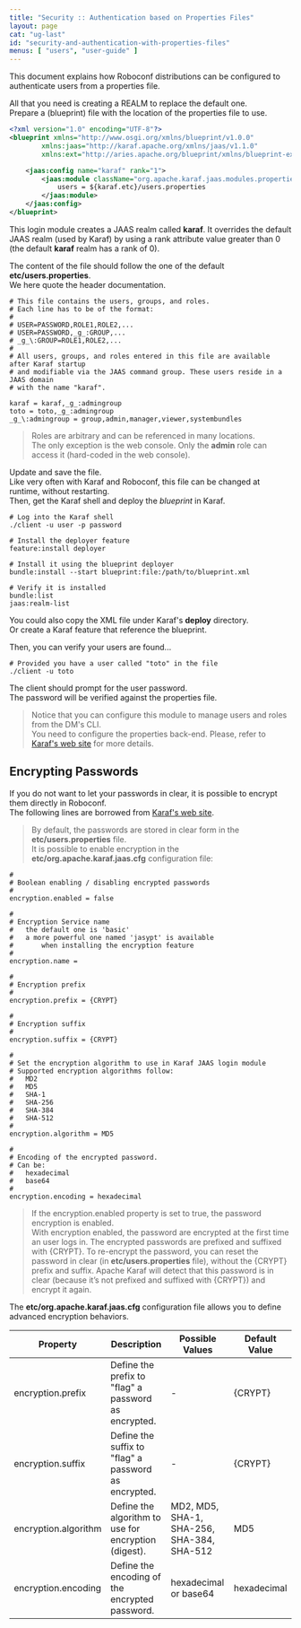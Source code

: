 ```yaml
---
title: "Security :: Authentication based on Properties Files"
layout: page
cat: "ug-last"
id: "security-and-authentication-with-properties-files"
menus: [ "users", "user-guide" ]
---
```


This document explains how Roboconf distributions can be configured to authenticate users from a properties file.  

All that you need is creating a REALM to replace the default one.  
Prepare a (blueprint) file with the location of the properties file to use.

```xml
<?xml version="1.0" encoding="UTF-8"?>
<blueprint xmlns="http://www.osgi.org/xmlns/blueprint/v1.0.0"
		xmlns:jaas="http://karaf.apache.org/xmlns/jaas/v1.1.0"
		xmlns:ext="http://aries.apache.org/blueprint/xmlns/blueprint-ext/v1.0.0">

	<jaas:config name="karaf" rank="1">
		<jaas:module className="org.apache.karaf.jaas.modules.properties.PropertiesLoginModule" flags="required">
			users = ${karaf.etc}/users.properties
		</jaas:module>
	</jaas:config>
</blueprint>
```

This login module creates a JAAS realm called **karaf**. It overrides the default JAAS realm (used by Karaf)
by using a rank attribute value greater than 0 (the default **karaf** realm has a rank of 0).

The content of the file should follow the one of the default **etc/users.properties**.  
We here quote the header documentation.

```properties
# This file contains the users, groups, and roles.
# Each line has to be of the format:
#
# USER=PASSWORD,ROLE1,ROLE2,...
# USER=PASSWORD,_g_:GROUP,...
# _g_\:GROUP=ROLE1,ROLE2,...
#
# All users, groups, and roles entered in this file are available after Karaf startup
# and modifiable via the JAAS command group. These users reside in a JAAS domain
# with the name "karaf".

karaf = karaf,_g_:admingroup
toto = toto,_g_:admingroup
_g_\:admingroup = group,admin,manager,viewer,systembundles
```

> Roles are arbitrary and can be referenced in many locations.  
> The only exception is the web console. Only the **admin** role can access it (hard-coded in the web console).

Update and save the file.  
Like very often with Karaf and Roboconf, this file can be changed at runtime, without restarting.  
Then, get the Karaf shell and deploy the *blueprint* in Karaf.  

```properties
# Log into the Karaf shell
./client -u user -p password

# Install the deployer feature
feature:install deployer

# Install it using the blueprint deployer
bundle:install --start blueprint:file:/path/to/blueprint.xml

# Verify it is installed
bundle:list
jaas:realm-list
```

You could also copy the XML file under Karaf's **deploy** directory.  
Or create a Karaf feature that reference the blueprint.

Then, you can verify your users are found...

```properties
# Provided you have a user called "toto" in the file
./client -u toto
```

The client should prompt for the user password.  
The password will be verified against the properties file.

> Notice that you can configure this module to manage users and roles from the DM's CLI.  
> You need to configure the properties back-end. Please, refer to 
> [Karaf's web site](https://karaf.apache.org/manual/latest/#_available_realm_and_login_modules) for more details.


## Encrypting Passwords

If you do not want to let your passwords in clear, it is possible to encrypt them directly in Roboconf.  
The following lines are borrowed from [Karaf's web site](https://karaf.apache.org/manual/latest/#_passwords_encryption).


> By default, the passwords are stored in clear form in the **etc/users.properties** file.  
> It is possible to enable encryption in the **etc/org.apache.karaf.jaas.cfg** configuration file:

```properties
#
# Boolean enabling / disabling encrypted passwords
#
encryption.enabled = false

#
# Encryption Service name
#   the default one is 'basic'
#   a more powerful one named 'jasypt' is available
#       when installing the encryption feature
#
encryption.name =

#
# Encryption prefix
#
encryption.prefix = {CRYPT}

#
# Encryption suffix
#
encryption.suffix = {CRYPT}

#
# Set the encryption algorithm to use in Karaf JAAS login module
# Supported encryption algorithms follow:
#   MD2
#   MD5
#   SHA-1
#   SHA-256
#   SHA-384
#   SHA-512
#
encryption.algorithm = MD5

#
# Encoding of the encrypted password.
# Can be:
#   hexadecimal
#   base64
#
encryption.encoding = hexadecimal
```

> If the encryption.enabled property is set to true, the password encryption is enabled.  
> With encryption enabled, the password are encrypted at the first time an user logs in. 
> The encrypted passwords are prefixed and suffixed with \{CRYPT\}. To re-encrypt the password, 
> you can reset the password in clear (in **etc/users.properties** file), without the \{CRYPT\} prefix and suffix. 
> Apache Karaf will detect that this password is in clear (because it’s not prefixed and suffixed with \{CRYPT\}) and encrypt it again.

The **etc/org.apache.karaf.jaas.cfg** configuration file allows you to define advanced encryption behaviors.

| Property | Description | Possible Values | Default Value |
| -------- | ----------- | --------------- | ------------- |
| encryption.prefix | Define the prefix to "flag" a password as encrypted. | - | \{CRYPT\} |
| encryption.suffix | Define the suffix to "flag" a password as encrypted. | - | \{CRYPT\} |
| encryption.algorithm | Define the algorithm to use for encryption (digest). | MD2, MD5, SHA-1, SHA-256, SHA-384, SHA-512 | MD5 |
| encryption.encoding | Define the encoding of the encrypted password. | hexadecimal or base64 | hexadecimal |
